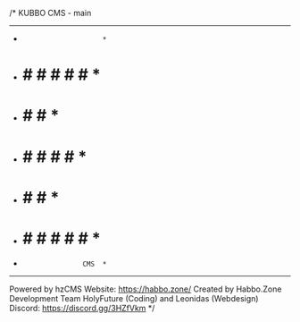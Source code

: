 /*
    KUBBO CMS - main
* * * * * * * * * * * * * * 
*                         *
*   #     #   # # # #     *
*   #     #         #     *
*   # # # #       #       *
*   #     #     #         *
*   #     #    # # # #    *
*                    CMS  *
* * * * * * * * * * * * * *
Powered by hzCMS 
Website: https://habbo.zone/
Created by Habbo.Zone Development Team
HolyFuture (Coding) 
and Leonidas (Webdesign)
Discord: https://discord.gg/3HZfVkm
*/
